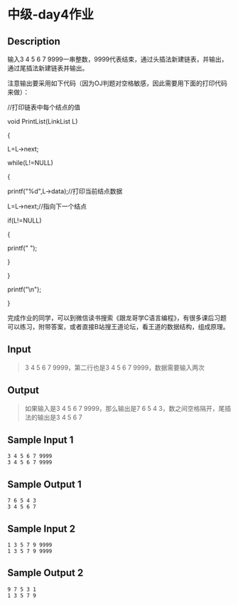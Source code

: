 # 中级-day4作业

## Description

输入3 4 5 6 7 9999一串整数，9999代表结束，通过头插法新建链表，并输出，通过尾插法新建链表并输出。

注意输出要采用如下代码（因为OJ判题对空格敏感，因此需要用下面的打印代码来做）：

//打印链表中每个结点的值

void PrintList(LinkList L)

{

L=L->next;

while(L!=NULL)

{

printf("%d",L->data);//打印当前结点数据

L=L->next;//指向下一个结点

if(L!=NULL)

{

printf(" ");

}

}

printf("\n");

}

完成作业的同学，可以到微信读书搜索《跟龙哥学C语言编程》，有很多课后习题可以练习，附带答案，或者直接B站搜王道论坛，看王道的数据结构，组成原理。

## Input

> 3 4 5 6 7 9999，第二行也是3 4 5 6 7 9999，数据需要输入两次

## Output

> 如果输入是3 4 5 6 7 9999，那么输出是7 6 5 4 3，数之间空格隔开，尾插法的输出是3 4 5 6 7

## Sample Input 1

```text
3 4 5 6 7 9999
3 4 5 6 7 9999
```

## Sample Output 1

```text
7 6 5 4 3
3 4 5 6 7
```

## Sample Input 2

```text
1 3 5 7 9 9999
1 3 5 7 9 9999
```

## Sample Output 2

```text
9 7 5 3 1
1 3 5 7 9
```
